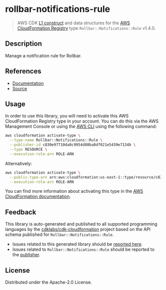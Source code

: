 # rollbar-notifications-rule

> AWS CDK [L1 construct] and data structures for the [AWS CloudFormation Registry] type `Rollbar::Notifications::Rule` v1.4.0.

[L1 construct]: https://docs.aws.amazon.com/cdk/latest/guide/constructs.html
[AWS CloudFormation Registry]: https://docs.aws.amazon.com/AWSCloudFormation/latest/UserGuide/registry.html

## Description

Manage a notification rule for Rollbar.

## References

* [Documentation](https://github.com/aws-ia/cloudformation-rollbar-resource-providers)
* [Source](https://github.com/aws-ia/cloudformation-rollbar-resource-providers.git)

## Usage

In order to use this library, you will need to activate this AWS CloudFormation Registry type in your account. You can do this via the AWS Management Console or using the [AWS CLI](https://aws.amazon.com/cli/) using the following command:

```sh
aws cloudformation activate-type \
  --type-name Rollbar::Notifications::Rule \
  --publisher-id c830e97710da0c9954d80ba8df021e5439e7134b \
  --type RESOURCE \
  --execution-role-arn ROLE-ARN
```

Alternatively:

```sh
aws cloudformation activate-type \
  --public-type-arn arn:aws:cloudformation:us-east-1::type/resource/c830e97710da0c9954d80ba8df021e5439e7134b/Rollbar-Notifications-Rule \
  --execution-role-arn ROLE-ARN
```

You can find more information about activating this type in the [AWS CloudFormation documentation](https://docs.aws.amazon.com/AWSCloudFormation/latest/UserGuide/registry-public.html).

## Feedback

This library is auto-generated and published to all supported programming languages by the [cdklabs/cdk-cloudformation] project based on the API schema published for `Rollbar::Notifications::Rule`.

* Issues related to this generated library should be [reported here](https://github.com/cdklabs/cdk-cloudformation/issues/new?title=Issue+with+%40cdk-cloudformation%2Frollbar-notifications-rule+v1.4.0).
* Issues related to `Rollbar::Notifications::Rule` should be reported to the [publisher](https://github.com/aws-ia/cloudformation-rollbar-resource-providers).

[cdklabs/cdk-cloudformation]: https://github.com/cdklabs/cdk-cloudformation

## License

Distributed under the Apache-2.0 License.
